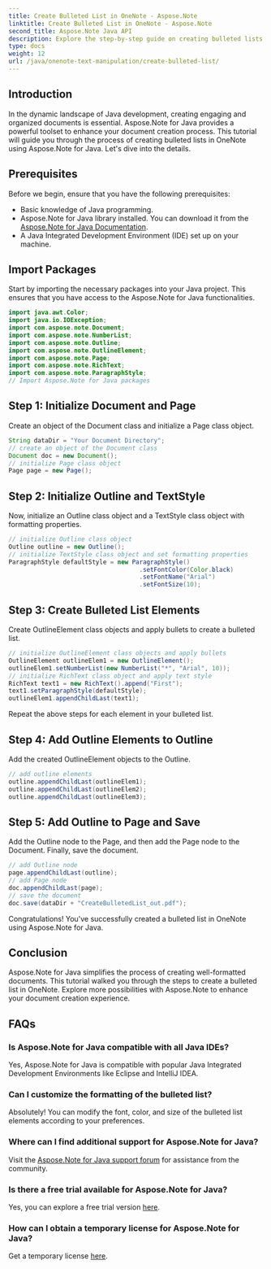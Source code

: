 ```yaml
---
title: Create Bulleted List in OneNote - Aspose.Note
linktitle: Create Bulleted List in OneNote - Aspose.Note
second_title: Aspose.Note Java API
description: Explore the step-by-step guide on creating bulleted lists in OneNote using Aspose.Note for Java. Elevate your document creation with ease.
type: docs
weight: 12
url: /java/onenote-text-manipulation/create-bulleted-list/
---
```

## Introduction
In the dynamic landscape of Java development, creating engaging and organized documents is essential. Aspose.Note for Java provides a powerful toolset to enhance your document creation process. This tutorial will guide you through the process of creating bulleted lists in OneNote using Aspose.Note for Java. Let's dive into the details.
## Prerequisites
Before we begin, ensure that you have the following prerequisites:
- Basic knowledge of Java programming.
- Aspose.Note for Java library installed. You can download it from the [Aspose.Note for Java Documentation](https://reference.aspose.com/note/java/).
- A Java Integrated Development Environment (IDE) set up on your machine.
## Import Packages
Start by importing the necessary packages into your Java project. This ensures that you have access to the Aspose.Note for Java functionalities.
```java
import java.awt.Color;
import java.io.IOException;
import com.aspose.note.Document;
import com.aspose.note.NumberList;
import com.aspose.note.Outline;
import com.aspose.note.OutlineElement;
import com.aspose.note.Page;
import com.aspose.note.RichText;
import com.aspose.note.ParagraphStyle;
// Import Aspose.Note for Java packages
```
## Step 1: Initialize Document and Page
Create an object of the Document class and initialize a Page class object.
```java
String dataDir = "Your Document Directory";
// create an object of the Document class
Document doc = new Document();
// initialize Page class object
Page page = new Page();
```
## Step 2: Initialize Outline and TextStyle
Now, initialize an Outline class object and a TextStyle class object with formatting properties.
```java
// initialize Outline class object
Outline outline = new Outline();
// initialize TextStyle class object and set formatting properties
ParagraphStyle defaultStyle = new ParagraphStyle()
                                    .setFontColor(Color.black)
                                    .setFontName("Arial")
                                    .setFontSize(10);
```
## Step 3: Create Bulleted List Elements
Create OutlineElement class objects and apply bullets to create a bulleted list.
```java
// initialize OutlineElement class objects and apply bullets
OutlineElement outlineElem1 = new OutlineElement();
outlineElem1.setNumberList(new NumberList("*", "Arial", 10));
// initialize RichText class object and apply text style
RichText text1 = new RichText().append("First");
text1.setParagraphStyle(defaultStyle);
outlineElem1.appendChildLast(text1);
```
Repeat the above steps for each element in your bulleted list.
## Step 4: Add Outline Elements to Outline
Add the created OutlineElement objects to the Outline.
```java
// add outline elements
outline.appendChildLast(outlineElem1);
outline.appendChildLast(outlineElem2);
outline.appendChildLast(outlineElem3);
```
## Step 5: Add Outline to Page and Save
Add the Outline node to the Page, and then add the Page node to the Document. Finally, save the document.
```java
// add Outline node
page.appendChildLast(outline);
// add Page node
doc.appendChildLast(page);
// save the document
doc.save(dataDir + "CreateBulletedList_out.pdf");
```
Congratulations! You've successfully created a bulleted list in OneNote using Aspose.Note for Java.
## Conclusion
Aspose.Note for Java simplifies the process of creating well-formatted documents. This tutorial walked you through the steps to create a bulleted list in OneNote. Explore more possibilities with Aspose.Note to enhance your document creation experience.
## FAQs
### Is Aspose.Note for Java compatible with all Java IDEs?
Yes, Aspose.Note for Java is compatible with popular Java Integrated Development Environments like Eclipse and IntelliJ IDEA.
### Can I customize the formatting of the bulleted list?
Absolutely! You can modify the font, color, and size of the bulleted list elements according to your preferences.
### Where can I find additional support for Aspose.Note for Java?
Visit the [Aspose.Note for Java support forum](https://forum.aspose.com/c/note/28) for assistance from the community.
### Is there a free trial available for Aspose.Note for Java?
Yes, you can explore a free trial version [here](https://releases.aspose.com/).
### How can I obtain a temporary license for Aspose.Note for Java?
Get a temporary license [here](https://purchase.aspose.com/temporary-license/).
